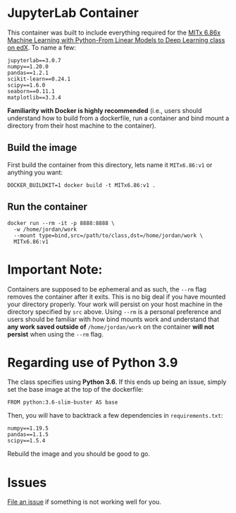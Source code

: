 # JupyterLab Container

This container was built to include everything required for the [MITx 6.86x Machine Learning with Python-From Linear Models to Deep Learning class on edX](https://www.edx.org/course/machine-learning-with-python-from-linear-models-to). To name a few:

```
jupyterlab==3.0.7
numpy==1.20.0
pandas==1.2.1
scikit-learn==0.24.1
scipy==1.6.0
seaborn==0.11.1
matplotlib==3.3.4
```

**Familiarity with Docker is highly recommended** (i.e., users should understand how to build from a dockerfile, run a container and bind mount a directory from their host machine to the container).

## Build the image

First build the container from this directory, lets name it `MITx6.86:v1` or anything you want:

```
DOCKER_BUILDKIT=1 docker build -t MITx6.86:v1 .
```

## Run the container

```
docker run --rm -it -p 8888:8888 \
  -w /home/jordan/work
  --mount type=bind,src=/path/to/class,dst=/home/jordan/work \
  MITx6.86:v1
```

# Important Note:

Containers are supposed to be ephemeral and as such, the `--rm` flag removes the container after it exits. This is no big deal if you have mounted your directory properly. Your work will persist on your host machine in the directory specified by `src` above. Using `--rm` is a personal preference and users should be familiar with how bind mounts work and understand that **any work saved outside of** `/home/jordan/work` on the container **will not persist** when using the `--rm` flag.

# Regarding use of Python 3.9

The class specifies using **Python 3.6**. If this ends up being an issue, simply set the base image at the top of the dockerfile:

```
FROM python:3.6-slim-buster AS base
```

Then, you will have to backtrack a few dependencies in `requirements.txt`:

```
numpy==1.19.5
pandas==1.1.5
scipy==1.5.4
```

Rebuild the image and you should be good to go.

# Issues

[File an issue](https://github.com/gitjeff05/jupyterlab-minimalist-image/issues) if something is not working well for you.
